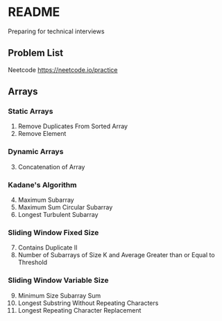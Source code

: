 # README 
Preparing for technical interviews 
## Problem List
Neetcode <https://neetcode.io/practice>

## Arrays 
### Static Arrays
1. Remove Duplicates From Sorted Array
2. Remove Element

### Dynamic Arrays
3. Concatenation of Array

### Kadane's Algorithm 
4. Maximum Subarray 
5. Maximum Sum Circular Subarray 
6. Longest Turbulent Subarray 

### Sliding Window Fixed Size 
7. Contains Duplicate II 
8. Number of Subarrays of Size K and Average Greater than or Equal to Threshold 

### Sliding Window Variable Size
9. Minimum Size Subarray Sum 
10. Longest Substring Without Repeating Characters 
11. Longest Repeating Character Replacement 

